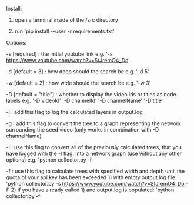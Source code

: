 Install:

1) open a terminal inside of the /src directory

2) run 'pip install --user -r requirements.txt'


Options:

-s [required] : the initial youtube link e.g. '-s https://www.youtube.com/watch?v=StJremO4_Do'

-d [default = 3] : how deep should the search be e.g. '-d 5' 

-w [default = 2] : how wide should the search be e.g. '-w 3'

-D [default = "title"] : whether to display the video ids or titles as node labels e.g. '-D videoId' '-D channelId' '-D channelName' '-D title'

-l : add this flag to log the calculated layers in output.log 

-g : add this flag to convert the tree to a graph representing the network surrounding the seed video (only works in combination with -D channelName)

-i : use this flag to convert all of the previously calculated trees, that you have logged with the -l flag, into a network graph (use without any other options) e.g. 'python collector.py -i'

-f : use this flag to calculate trees with specified width and depth until the quota of your api key has been exceeded 
        1) with empty output.log file: 'python collector.py -s https://www.youtube.com/watch?v=StJremO4_Do -f'
        2) if you have already called 1) and output.log is populated: 'python collector.py -f'